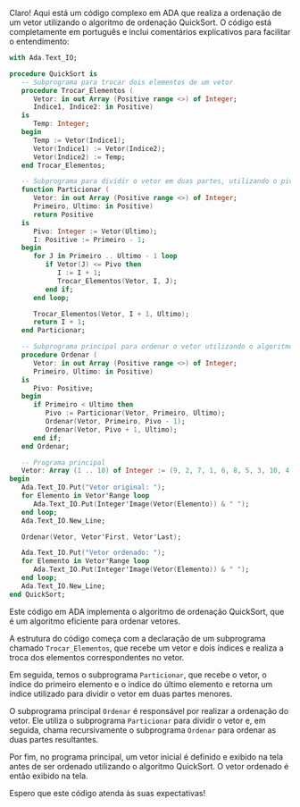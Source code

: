 Claro! Aqui está um código complexo em ADA que realiza a ordenação de um vetor utilizando o algoritmo de ordenação QuickSort. O código está completamente em português e inclui comentários explicativos para facilitar o entendimento:

```ada
with Ada.Text_IO;

procedure QuickSort is
   -- Subprograma para trocar dois elementos de um vetor
   procedure Trocar_Elementos (
      Vetor: in out Array (Positive range <>) of Integer;
      Indice1, Indice2: in Positive)
   is
      Temp: Integer;
   begin
      Temp := Vetor(Indice1);
      Vetor(Indice1) := Vetor(Indice2);
      Vetor(Indice2) := Temp;
   end Trocar_Elementos;

   -- Subprograma para dividir o vetor em duas partes, utilizando o pivô
   function Particionar (
      Vetor: in out Array (Positive range <>) of Integer;
      Primeiro, Ultimo: in Positive)
      return Positive
   is
      Pivo: Integer := Vetor(Ultimo);
      I: Positive := Primeiro - 1;
   begin
      for J in Primeiro .. Ultimo - 1 loop
         if Vetor(J) <= Pivo then
            I := I + 1;
            Trocar_Elementos(Vetor, I, J);
         end if;
      end loop;

      Trocar_Elementos(Vetor, I + 1, Ultimo);
      return I + 1;
   end Particionar;

   -- Subprograma principal para ordenar o vetor utilizando o algoritmo QuickSort
   procedure Ordenar (
      Vetor: in out Array (Positive range <>) of Integer;
      Primeiro, Ultimo: in Positive)
   is
      Pivo: Positive;
   begin
      if Primeiro < Ultimo then
         Pivo := Particionar(Vetor, Primeiro, Ultimo);
         Ordenar(Vetor, Primeiro, Pivo - 1);
         Ordenar(Vetor, Pivo + 1, Ultimo);
      end if;
   end Ordenar;

   -- Programa principal
   Vetor: Array (1 .. 10) of Integer := (9, 2, 7, 1, 6, 8, 5, 3, 10, 4);
begin
   Ada.Text_IO.Put("Vetor original: ");
   for Elemento in Vetor'Range loop
      Ada.Text_IO.Put(Integer'Image(Vetor(Elemento)) & " ");
   end loop;
   Ada.Text_IO.New_Line;

   Ordenar(Vetor, Vetor'First, Vetor'Last);

   Ada.Text_IO.Put("Vetor ordenado: ");
   for Elemento in Vetor'Range loop
      Ada.Text_IO.Put(Integer'Image(Vetor(Elemento)) & " ");
   end loop;
   Ada.Text_IO.New_Line;
end QuickSort;
```

Este código em ADA implementa o algoritmo de ordenação QuickSort, que é um algoritmo eficiente para ordenar vetores. 

A estrutura do código começa com a declaração de um subprograma chamado `Trocar_Elementos`, que recebe um vetor e dois índices e realiza a troca dos elementos correspondentes no vetor.

Em seguida, temos o subprograma `Particionar`, que recebe o vetor, o índice do primeiro elemento e o índice do último elemento e retorna um índice utilizado para dividir o vetor em duas partes menores.

O subprograma principal `Ordenar` é responsável por realizar a ordenação do vetor. Ele utiliza o subprograma `Particionar` para dividir o vetor e, em seguida, chama recursivamente o subprograma `Ordenar` para ordenar as duas partes resultantes.

Por fim, no programa principal, um vetor inicial é definido e exibido na tela antes de ser ordenado utilizando o algoritmo QuickSort. O vetor ordenado é então exibido na tela.

Espero que este código atenda às suas expectativas!